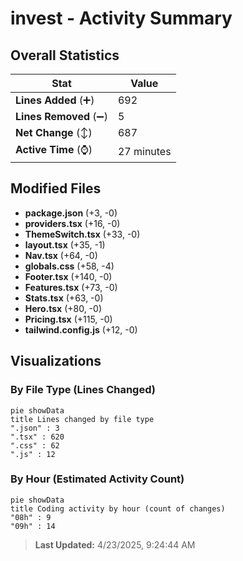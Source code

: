 # invest - Activity Summary 

## Overall Statistics

| Stat                   | Value                                                             |
| ---------------------- | ----------------------------------------------------------------- |
| **Lines Added** (➕)   | 692                                          |
| **Lines Removed** (➖) | 5                                        |
| **Net Change** (↕)    | 687                |
| **Active Time** (⌚)   | 27 minutes |


## Modified Files
- **package.json** (+3, -0)
- **providers.tsx** (+16, -0)
- **ThemeSwitch.tsx** (+33, -0)
- **layout.tsx** (+35, -1)
- **Nav.tsx** (+64, -0)
- **globals.css** (+58, -4)
- **Footer.tsx** (+140, -0)
- **Features.tsx** (+73, -0)
- **Stats.tsx** (+63, -0)
- **Hero.tsx** (+80, -0)
- **Pricing.tsx** (+115, -0)
- **tailwind.config.js** (+12, -0)

## Visualizations

### By File Type (Lines Changed)

```mermaid
pie showData
title Lines changed by file type
".json" : 3
".tsx" : 620
".css" : 62
".js" : 12
```

### By Hour (Estimated Activity Count)

```mermaid
pie showData
title Coding activity by hour (count of changes)
"08h" : 9
"09h" : 14
```


> **Last Updated:** 4/23/2025, 9:24:44 AM